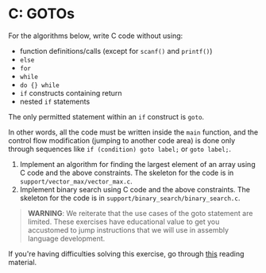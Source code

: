 # C: GOTOs

For the algorithms below, write C code without using:

- function definitions/calls (except for `scanf()` and `printf()`)
- `else`
- `for`
- `while`
- `do {} while`
- `if` constructs containing return
- nested `if` statements

The only permitted statement within an `if` construct is `goto`.

In other words, all the code must be written inside the `main` function, and the control flow modification (jumping to another code area) is done only through sequences like `if (condition) goto label;` or `goto label;`.

1. Implement an algorithm for finding the largest element of an array using C code and the above constraints.
The skeleton for the code is in `support/vector_max/vector_max.c`.
1. Implement binary search using C code and the above constraints.
The skeleton for the code is in `support/binary_search/binary_search.c`.

> **WARNING**: We reiterate that the use cases of the goto statement are limited.
> These exercises have educational value to get you accustomed to jump instructions that we will use in assembly language development.

If you're having difficulties solving this exercise, go through [this](../../../reading/README.md#syntax) reading material.
